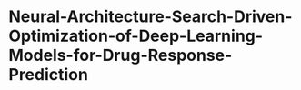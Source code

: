 # Neural-Architecture-Search-Driven-Optimization-of-Deep-Learning-Models-for-Drug-Response-Prediction